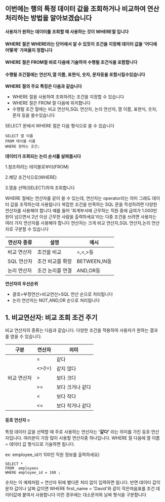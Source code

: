 ## 이번에는 행의 특정 데이터 값을 조회하거나 비교하여 연산 처리하는 방법을 알아보겠습니다

#### 사용자가 원하는 데이터를 조회할 때 사용하는 것이 **WHERE**절 입니다
#### WHERE 절은 WHERE라는 단어에서 알 수 있듯이 조건을 지정해 데이터 값을 '어디에 어떻게' 가져올지 정합니다
#### WHERE 절은 FROM절 바로 다음에 기술하여 수행될 조건식을 포함합니다
#### 수행될 조건절에는 연산자,열 이름, 표현식, 숫자, 문자등을 포함시킬수있습니다

**WHERE 절의 주요 특징은 다음과 같습니다**
* WHERE 절을 사용하여 조회하려는 조건을 지정할 수 있습니다
* WHERE 절은 FROM 절 다음에 위치합니다
* 수행될 조건 절에는 비교 연산자,SQL 연산자, 논리 연산자, 열 이름, 표현식, 숫자, 문자 등을 쓸수있습니다

SELECT 문에서 WHERE 절은 다음 형식으로 쓸 수 있습니다

```
SELECT 열 이름
FROM 테이블 이름
WHERE 원하는 조건;
```

**데이터가 조회되는 논리 순서를 살펴봅시다**

1.참조하려는 테이블로부터(FROM)

2.해당 조건식으로(WHERE)

3.열을 선택(SELECT)하여 조회합니다

WHERE 절에는 연산자를 같이 쓸 수 있는데, 연산자는 operator라는 의미 그래도 데이터 값을 조작하는데 사용됩니다 
복잡한 조건을 만족하는 SQL 문을 작성하려면 다양한 연산자를 사용해야 합니다
예를 들어 '회계부서에 근무하는 직원 중에 급여가 1.000만원이 넘으면서 2년 이상 근무한 사람을 출력하세요'라는
다중 조건을 쓰려면 사용자는 여러 가지 연산자를 사용해야 합니다 연산자는 크게 비교 연산자,SQL 연산자,논리 연산자로 구분할 수 있습니다

|연산자 종류| 설명 | 예시 |
|---|---|---|
|비교 연산자|조건을 비교|=,<,>등|
|SQL 연산자|조건 비교를 확장|BETWEEN,IN등|
|논리 연산자|조건 논리를 연결|AND,OR등|

__연산자의 우선순위__

* 괄호>부정연산>비교연산>SQL 연산 순으로 처리됩니다
* 논리 연산자는 NOT,AND,OR 순으로 처리됩니다


## 1. 비교연산자: 비교 조회 조건 주기

비교 연산자의 종류는 다음과 같습니다. 다양한 조건을 적용하여 사용자가 원하는 결과를 엳을 수 있습니다.

|구분|연산자|의미|
|----|----|----|
||=|같다|
||<>(!=)|같지 않다|
|비교 연산자|>|보다 크다|
||>=|보다 크거나 같다|
||<|보다 작다|
||<=|보다 작거나 같다|


#### 등호 연산자 =

특정 데이터 값을 선택할 때 주로 사용하는 연산자는 **'같다'** 라는 의미를 가진 등호 연산자입니다. 여러분이 가장 많이 사용할 연산자중 하나입니다.
WHERE 절 다음에 열 이름 = 데이터 값 형식으로 기술하면 됩니다.

ex: employee_id가 100인 직원 정보를 출력하세요)
```
SELECT *
FROM  employees
WHERE employee_id = 100 ;
```

숫자는 이 예제처럼 = 연산자 뒤에 별다른 처리 없이 입력하면 됩니다. 반면 데이터 값이 문자 값이나 날짜 값이면 WHERE first_name = 'David'와 같이 작은따음표를 조건 데이터값에
붙여서 사용합니다 이런 경우에는 대소문자와 날짜 형식을 구분합니다



